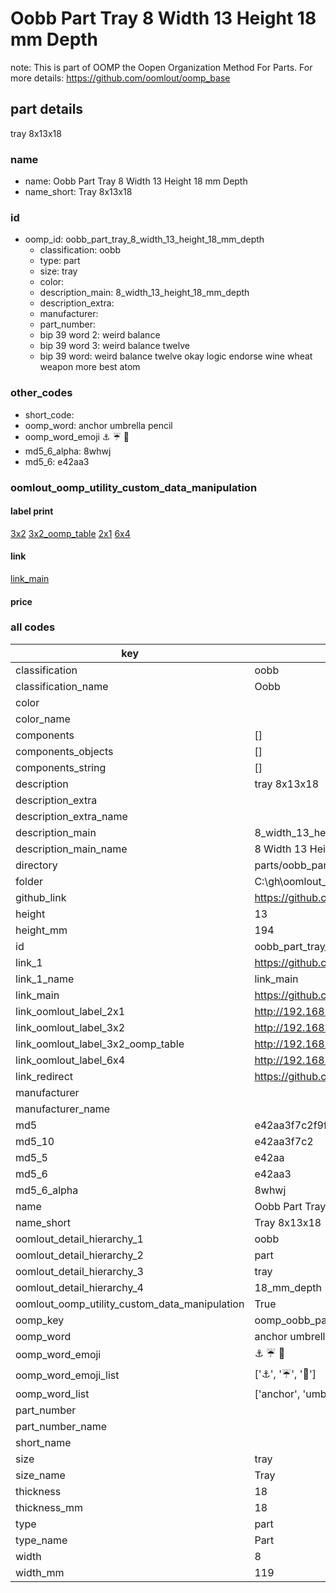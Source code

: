 # Oobb Part Tray 8 Width 13 Height 18 mm Depth  

note: This is part of OOMP the Oopen Organization Method For Parts. For more details: https://github.com/oomlout/oomp_base

##  part details
  



tray 8x13x18



### name
* name: Oobb Part Tray 8 Width 13 Height 18 mm Depth
* name_short: Tray 8x13x18 
### id
* oomp_id: oobb_part_tray_8_width_13_height_18_mm_depth
  * classification: oobb
  * type: part
  * size: tray
  * color: 
  * description_main: 8_width_13_height_18_mm_depth
  * description_extra: 
  * manufacturer: 
  * part_number: 
  * bip 39 word 2: weird balance
  * bip 39 word 3: weird balance twelve
  * bip 39 word: weird balance twelve okay logic endorse wine wheat weapon more best atom

### other_codes
* short_code: 
* oomp_word: anchor umbrella pencil
* oomp_word_emoji :anchor: :umbrella: :pencil:
* md5_6_alpha: 8whwj
* md5_6: e42aa3






### oomlout_oomp_utility_custom_data_manipulation
#### label print
[3x2](http://192.168.1.245:1112/?label=oomp%208whwj)
[3x2_oomp_table](http://192.168.1.108:1112/?label=oomp%208whwj)
[2x1](http://192.168.1.242:1112/?label=oomp%208whwj)
[6x4](http://192.168.1.55:1112/?label=oomp%208whwj)    

#### link

[link_main](https://github.com/oomlout/oomlout_oobb_version_4_generated_parts/tree/main/navigation_oomp/oobb/part/tray/8_width_13_height_18_mm_depth/part)                              

#### price







### all codes 
| key | value |  
| --- | --- |  
| classification | oobb |  
| classification_name | Oobb |  
| color |  |  
| color_name |  |  
| components | [] |  
| components_objects | [] |  
| components_string | [] |  
| description | tray 8x13x18 |  
| description_extra |  |  
| description_extra_name |  |  
| description_main | 8_width_13_height_18_mm_depth |  
| description_main_name | 8 Width 13 Height 18 mm Depth |  
| directory | parts/oobb_part_tray_8_width_13_height_18_mm_depth |  
| folder | C:\gh\oomlout_oobb_version_4_generated_parts\parts\oobb_part_tray_8_width_13_height_18_mm_depth |  
| github_link | https://github.com/oomlout/oomlout_oomp_part_src/tree/main/parts/oobb_part_tray_8_width_13_height_18_mm_depth |  
| height | 13 |  
| height_mm | 194 |  
| id | oobb_part_tray_8_width_13_height_18_mm_depth |  
| link_1 | https://github.com/oomlout/oomlout_oobb_version_4_generated_parts/tree/main/navigation_oomp/oobb/part/tray/8_width_13_height_18_mm_depth/part |  
| link_1_name | link_main |  
| link_main | https://github.com/oomlout/oomlout_oobb_version_4_generated_parts/tree/main/navigation_oomp/oobb/part/tray/8_width_13_height_18_mm_depth/part |  
| link_oomlout_label_2x1 | http://192.168.1.242:1112/?label=oomp%208whwj |  
| link_oomlout_label_3x2 | http://192.168.1.245:1112/?label=oomp%208whwj |  
| link_oomlout_label_3x2_oomp_table | http://192.168.1.108:1112/?label=oomp%208whwj |  
| link_oomlout_label_6x4 | http://192.168.1.55:1112/?label=oomp%208whwj |  
| link_redirect | https://github.com/oomlout/oomlout_oobb_version_4_generated_parts/tree/main/parts/oobb_tray_08_13_18 |  
| manufacturer |  |  
| manufacturer_name |  |  
| md5 | e42aa3f7c2f9ff712741c99fd6046fc9 |  
| md5_10 | e42aa3f7c2 |  
| md5_5 | e42aa |  
| md5_6 | e42aa3 |  
| md5_6_alpha | 8whwj |  
| name | Oobb Part Tray 8 Width 13 Height 18 mm Depth |  
| name_short | Tray 8x13x18  |  
| oomlout_detail_hierarchy_1 | oobb |  
| oomlout_detail_hierarchy_2 | part |  
| oomlout_detail_hierarchy_3 | tray |  
| oomlout_detail_hierarchy_4 | 18_mm_depth |  
| oomlout_oomp_utility_custom_data_manipulation | True |  
| oomp_key | oomp_oobb_part_tray_8_width_13_height_18_mm_depth |  
| oomp_word | anchor umbrella pencil |  
| oomp_word_emoji | :anchor: :umbrella: :pencil: |  
| oomp_word_emoji_list | [':anchor:', ':umbrella:', ':pencil:'] |  
| oomp_word_list | ['anchor', 'umbrella', 'pencil'] |  
| part_number |  |  
| part_number_name |  |  
| short_name |  |  
| size | tray |  
| size_name | Tray |  
| thickness | 18 |  
| thickness_mm | 18 |  
| type | part |  
| type_name | Part |  
| width | 8 |  
| width_mm | 119 |  
